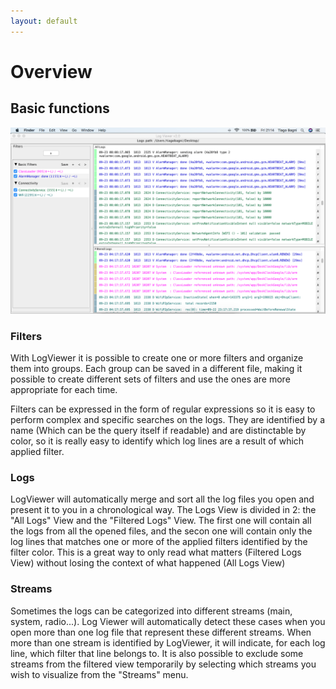 ```yaml
---
layout: default
---
```


# Overview
## Basic functions
![Log Viewer](images/Overview.png)
### Filters
With LogViewer it is possible to create one or more filters and organize them into groups. Each group can be saved in a different file, making it possible to create different sets of filters and use the ones are more appropriate for each time.

Filters can be expressed in the form of regular expressions so it is easy to perform complex and specific searches on the logs. They are identified by a name (Which can be the query itself if readable) and are distinctable by color, so it is really easy to identify which log lines are a result of which applied filter.

### Logs
LogViewer will automatically merge and sort all the log files you open and present it to you in a chronological way. The Logs View is divided in 2: the "All Logs" View and the "Filtered Logs" View. The first one will contain all the logs from all the opened files, and the secon one will contain only the log lines that matches one or more of the applied filters identified by the filter color. This is a great way to only read what matters (Filtered Logs View) without losing the context of what happened (All Logs View)

### Streams
Sometimes the logs can be categorized into different streams (main, system, radio...). Log Viewer will automatically detect these cases when you open more than one log file that represent these different streams.
When more than one stream is identified by LogViewer, it will indicate, for each log line, which filter that line belongs to.
It is also possible to exclude some streams from the filtered view temporarily by selecting which streams you wish to visualize from the "Streams" menu. 